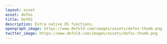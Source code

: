 ```yaml
---
layout: asset
asset: defos
title: DefOS
description: Extra native OS functions.
opengraph_image: https://www.defold.com/images/assets/defos-thumb.png
twitter_image: https://www.defold.com/images/assets/defos-thumb.png
---
```

